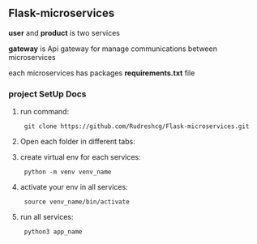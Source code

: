 ## Flask-microservices

**user** and **product** is two services

**gateway** is Api gateway for manage communications between microservices

each microservices has packages **requirements.txt** file

### project SetUp Docs

1. run command:

   
        git clone https://github.com/Rudreshcg/Flask-microservices.git


2. Open each folder in different tabs:


3. create virtual env for each services:
    
   
        python -m venv venv_name

4. activate your env in all services:
    
    
        source venv_name/bin/activate

5. run all services:


        python3 app_name

    
